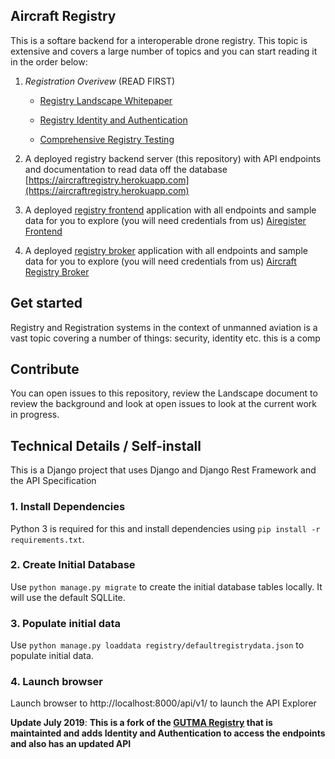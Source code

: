 ## Aircraft Registry

This is a softare backend for a interoperable drone registry. This topic is extensive and covers a large number of topics and you can start reading it in the order below:

1. *Registration Overivew* (READ FIRST)
   - [Registry Landscape Whitepaper](https://github.com/openskies-sh/aircraftregistry/blob/master/documents/registration-white-paper.md)
  
   - [Registry Identity and Authentication](https://github.com/openskies-sh/aircraftregistry/blob/master/documents/registration-identity-authentication.md)
  
   - [Comprehensive Registry Testing](https://github.com/openskies-sh/aircraftregistry/blob/master/documents/registry-testing.md)

2. A deployed registry backend server (this repository) with API endpoints and documentation to read data off the database [https://aircraftregistry.herokuapp.com](https://aircraftregistry.herokuapp.com)

3. A deployed [registry frontend](https://github.com/openskies-sh/aircraft-registry-spa) application with all endpoints and sample data for you to explore (you will need credentials from us) [Airegister Frontend](https://airegister.herokuapp.com/)
  
4. A deployed [registry broker](https://github.com/openskies-sh/aircraftregistry-broker) application with all endpoints and sample data for you to explore (you will need credentials from us) [Aircraft Registry Broker](https://aircraftregistry-broker.herokuapp.com/)

## Get started

Registry and Registration systems in the context of unmanned aviation is a vast topic covering a number of things: security, identity etc. this is a comp

## Contribute

You can open issues to this repository, review the Landscape document to review the background and look at open issues to look at the current work in progress.

## Technical Details  / Self-install

This is a Django project that uses Django and Django Rest Framework and the API Specification

### 1. Install Dependencies

Python 3 is required for this and install dependencies using `pip install -r requirements.txt`.

### 2. Create Initial Database

Use `python manage.py migrate` to create the initial database tables locally. It will use the default SQLLite.

### 3. Populate initial data

Use `python manage.py loaddata registry/defaultregistrydata.json` to populate initial data.

### 4. Launch browser 
Launch browser to http://localhost:8000/api/v1/ to launch the API Explorer


**Update July 2019**: **This is a fork of the [GUTMA Registry](https://github.com/gutma-org/droneregistry) that is maintainted and adds Identity and Authentication to access the endpoints and also has an updated API**